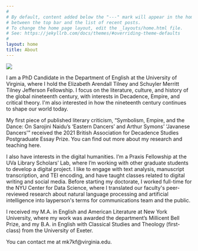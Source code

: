 ```yaml
---
#
# By default, content added below the "---" mark will appear in the home page
# between the top bar and the list of recent posts.
# To change the home page layout, edit the _layouts/home.html file.
# See: https://jekyllrb.com/docs/themes/#overriding-theme-defaults
#
layout: home
title: About
---
```

<img src="https://user-images.githubusercontent.com/45428531/148494979-3dd16cfe-1dca-4ea8-b51a-55a121a98b85.jpg">
<p>I am a PhD Candidate in the Department of English at the University of Virginia, where I hold the Elizabeth Arendall Tilney and Schuyler Merritt Tilney Jefferson Fellowship. I focus on the literature, culture, and history of the global nineteenth century, with interests in Decadence, Empire, and critical theory. I'm also interested in how the nineteenth century continues to shape our world today. </p>

<p>My first piece of published literary criticism, “Symbolism, Empire, and the Dance: On Sarojini Naidu’s ‘Eastern Dancers’ and Arthur Symons’ ‘Javanese Dancers'” received the 2021 British Association for Decadence Studies Postgraduate Essay Prize. You can find out more about my research and teaching here.</p>

<p>I also have interests in the digital humanities. I’m a Praxis Fellowship at the UVa Library Scholars’ Lab, where I’m working with other graduate students to develop a digital project. I like to engage with text analysis, manuscript transcription, and TEI encoding, and have taught classes related to digital writing and social media. Before starting my doctorate, I worked full-time for the NYU Center for Data Science, where I translated our faculty's peer-reviewed research about natural language processing and artificial intelligence into layperson's terms for communications team and the public. </p> 

<p>I received my M.A. in English and American Literature at New York University, where my work was awarded the department’s Millicent Bell Prize, and my B.A. in English with Classical Studies and Theology (first-class) from the University of Exeter.</p>

<p>You can contact me at mk7kf@virginia.edu.</p>
